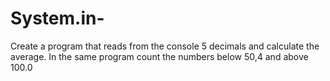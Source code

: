 # System.in-
Create a program that reads from the console 5 decimals and calculate the average. In the same program count the numbers below 50,4 and above 100.0
